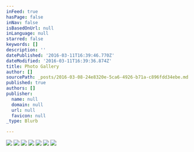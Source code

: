 ```yaml
---
inFeed: true
hasPage: false
inNav: false
isBasedOnUrl: null
inLanguage: null
starred: false
keywords: []
description: ''
datePublished: '2016-03-11T16:39:46.770Z'
dateModified: '2016-03-11T16:39:36.874Z'
title: Photo Gallery
author: []
sourcePath: _posts/2016-03-08-24e8320e-5ca6-4926-b71a-c896fdd34ebe.md
published: true
authors: []
publisher:
  name: null
  domain: null
  url: null
  favicon: null
_type: Blurb

---
```

![](https://the-grid-user-content.s3-us-west-2.amazonaws.com/33baecbc-cf70-4054-a2e0-f1f1293308e5.jpg)
![](https://the-grid-user-content.s3-us-west-2.amazonaws.com/04cc44f5-2ae7-4a03-8732-3e1a3042524f.jpg)
![](https://the-grid-user-content.s3-us-west-2.amazonaws.com/07a789da-2297-4ae8-970c-27c9ba64566c.jpg)
![](https://the-grid-user-content.s3-us-west-2.amazonaws.com/fdc333ce-5d86-41c1-bcc0-7c8365ee0bf6.jpg)
![](https://the-grid-user-content.s3-us-west-2.amazonaws.com/202fcb42-bf36-4c05-80d9-d285b0faeda0.jpg)
![](https://the-grid-user-content.s3-us-west-2.amazonaws.com/6a421036-25f1-476a-a282-ca85c5cd35ed.jpg)
![](https://the-grid-user-content.s3-us-west-2.amazonaws.com/39d07675-4137-415b-a50d-2a3c96db441a.jpg)